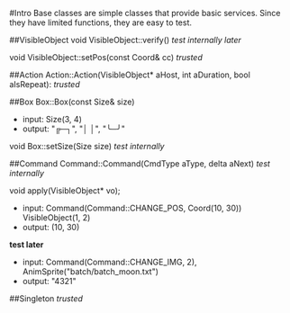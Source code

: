 #Intro
Base classes are simple classes that provide basic services. Since they have limited functions, they are easy to test. 

##VisibleObject
void VisibleObject::verify()
*test internally later*

void VisibleObject::setPos(const Coord& cc)
*trusted*

##Action
Action::Action(VisibleObject\* aHost, int aDuration, bool aIsRepeat):
*trusted*

##Box
Box::Box(const Size& size)
* input: Size(3, 4)
* output: "╔─┐", "│   │", "╰─╯"

void Box::setSize(Size size)
*test internally*

##Command
Command::Command(CmdType aType, delta aNext)
*test internally*

void apply(VisibleObject\* vo);
* input: Command(Command::CHANGE_POS, Coord(10, 30)) VisibleObject(1, 2)
* output: (10, 30)

**test later**
* input: Command(Command::CHANGE_IMG, 2), AnimSprite("batch/batch_moon.txt")
* output: "4321"

##Singleton
*trusted*
